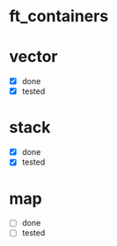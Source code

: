 # ft_containers

 # vector

 - [x] done
 - [x] tested

# stack

 - [x] done
 - [x] tested

# map

 - [ ] done
 - [ ] tested
